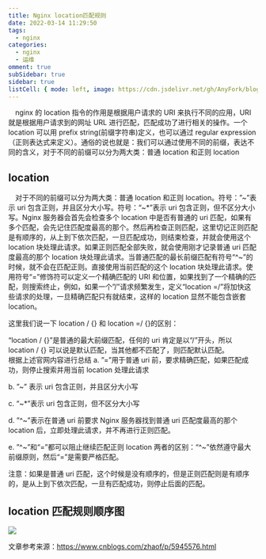 ```yaml
---
title: Nginx location匹配规则
date: 2022-03-14 11:29:50
tags:
  - nginx
categories:
  - nginx
  - 运维
omment: true
subSidebar: true
sidebar: true
listCell: { mode: left, image: https://cdn.jsdelivr.net/gh/AnyFork/blog-images/markdown/202207201031629.jpg }
---
```


&emsp;nginx 的 location 指令的作用是根据用户请求的 URI 来执行不同的应用，URI 就是根据用户请求到的网址 URL 进行匹配，匹配成功了进行相关的操作。一个 location 可以用 prefix string(前缀字符串)定义，也可以通过 regular expression（正则表达式来定义）。通俗的说也就是：我们可以通过使用不同的前缀，表达不同的含义，对于不同的前缀可以分为两大类：普通 location 和正则 location

<!-- more -->

<Boxx/>

## location

&emsp;对于不同的前缀可以分为两大类：普通 location 和正则 location。符号：”~”表示 uri 包含正则，并且区分大小写。符号：“~\*”表示 uri 包含正则，但不区分大小写。Nginx 服务器会首先会检查多个 location 中是否有普通的 uri 匹配，如果有多个匹配，会先记住匹配度最高的那个。然后再检查正则匹配，这里切记正则匹配是有顺序的，从上到下依次匹配，一旦匹配成功，则结束检查，并就会使用这个 location 块处理此请求。如果正则匹配全部失败，就会使用刚才记录普通 uri 匹配度最高的那个 location 块处理此请求。当普通匹配的最长前缀匹配有符号“^~”的时候，就不会在匹配正则。直接使用当前匹配的这个 location 块处理此请求。使用符号“=”修饰符可以定义一个精确匹配的 URI 和位置，如果找到了一个精确的匹配，则搜索终止，例如，如果一个”/”请求频繁发生，定义“location =/”将加快这些请求的处理，一旦精确匹配只有就结束，这样的 location 显然不能包含嵌套 location。

这里我们说一下 location / {} 和 location =/ {}的区别：

“location / {}”是普通的最大前缀匹配，任何的 uri 肯定是以“/”开头，所以 location / {} 可以说是默认匹配，当其他都不匹配了，则匹配默认匹配。  
根据上述官网内容进行总结
a. ”=”用于普通 uri 前，要求精确匹配，如果匹配成功，则停止搜索并用当前 location 处理此请求

b. ”~” 表示 uri 包含正则，并且区分大小写

c. “~\*”表示 uri 包含正则，但不区分大小写

d. ”^~”表示在普通 uri 前要求 Nginx 服务器找到普通 uri 匹配度最高的那个 location 后，立即处理此请求，并不再进行正则匹配。

e. ”^~”和“=”都可以阻止继续匹配正则 location 两者的区别：“^~”依然遵守最大前缀原则，然后“=”是需要严格匹配。

注意：如果是普通 uri 匹配，这个时候是没有顺序的，但是正则匹配则是有顺序的，是从上到下依次匹配，一旦有匹配成功，则停止后面的匹配。

## location 匹配规则顺序图

![](https://cdn.jsdelivr.net/gh/AnyFork/blog-images/markdown/202203141144181.png)

文章参考来源：<https://www.cnblogs.com/zhaof/p/5945576.html>

<Reward/>
